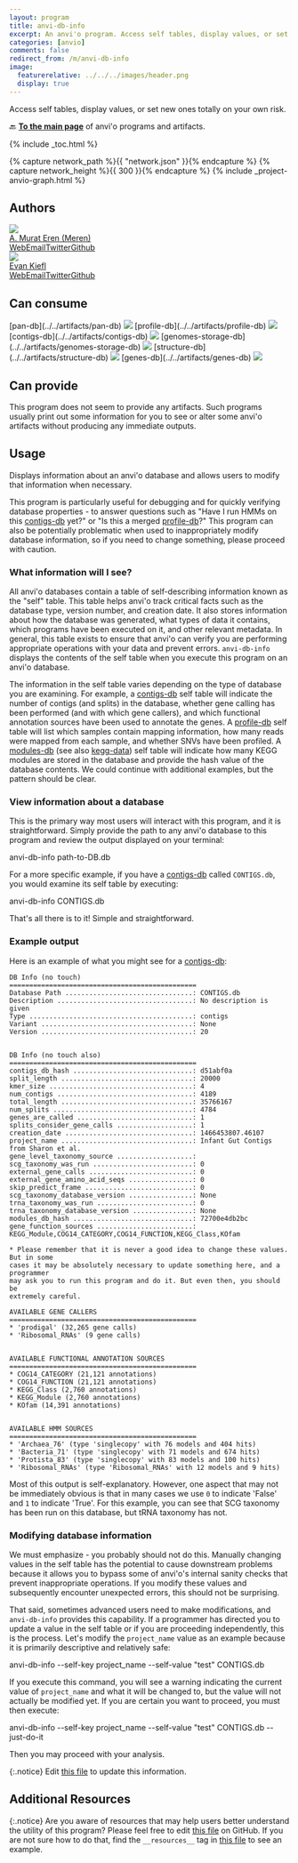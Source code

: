 ```yaml
---
layout: program
title: anvi-db-info
excerpt: An anvi'o program. Access self tables, display values, or set new ones totally on your own risk.
categories: [anvio]
comments: false
redirect_from: /m/anvi-db-info
image:
  featurerelative: ../../../images/header.png
  display: true
---
```


Access self tables, display values, or set new ones totally on your own risk.

🔙 **[To the main page](../../)** of anvi'o programs and artifacts.


{% include _toc.html %}
<div id="svg" class="subnetwork"></div>
{% capture network_path %}{{ "network.json" }}{% endcapture %}
{% capture network_height %}{{ 300 }}{% endcapture %}
{% include _project-anvio-graph.html %}


## Authors

<div class="anvio-person"><div class="anvio-person-info"><div class="anvio-person-photo"><img class="anvio-person-photo-img" src="../../images/authors/meren.jpg" /></div><div class="anvio-person-info-box"><a href="/people/meren" target="_blank"><span class="anvio-person-name">A. Murat Eren (Meren)</span></a><div class="anvio-person-social-box"><a href="http://merenlab.org" class="person-social" target="_blank"><i class="fa fa-fw fa-home"></i>Web</a><a href="mailto:a.murat.eren@gmail.com" class="person-social" target="_blank"><i class="fa fa-fw fa-envelope-square"></i>Email</a><a href="http://twitter.com/merenbey" class="person-social" target="_blank"><i class="fa fa-fw fa-twitter-square"></i>Twitter</a><a href="http://github.com/meren" class="person-social" target="_blank"><i class="fa fa-fw fa-github"></i>Github</a></div></div></div></div>

<div class="anvio-person"><div class="anvio-person-info"><div class="anvio-person-photo"><img class="anvio-person-photo-img" src="../../images/authors/ekiefl.jpg" /></div><div class="anvio-person-info-box"><a href="/people/ekiefl" target="_blank"><span class="anvio-person-name">Evan Kiefl</span></a><div class="anvio-person-social-box"><a href="http://ekiefl.github.io" class="person-social" target="_blank"><i class="fa fa-fw fa-home"></i>Web</a><a href="mailto:kiefl.evan@gmail.com" class="person-social" target="_blank"><i class="fa fa-fw fa-envelope-square"></i>Email</a><a href="http://twitter.com/evankiefl" class="person-social" target="_blank"><i class="fa fa-fw fa-twitter-square"></i>Twitter</a><a href="http://github.com/ekiefl" class="person-social" target="_blank"><i class="fa fa-fw fa-github"></i>Github</a></div></div></div></div>



## Can consume


<p style="text-align: left" markdown="1"><span class="artifact-r">[pan-db](../../artifacts/pan-db) <img src="../../images/icons/DB.png" class="artifact-icon-mini" /></span> <span class="artifact-r">[profile-db](../../artifacts/profile-db) <img src="../../images/icons/DB.png" class="artifact-icon-mini" /></span> <span class="artifact-r">[contigs-db](../../artifacts/contigs-db) <img src="../../images/icons/DB.png" class="artifact-icon-mini" /></span> <span class="artifact-r">[genomes-storage-db](../../artifacts/genomes-storage-db) <img src="../../images/icons/DB.png" class="artifact-icon-mini" /></span> <span class="artifact-r">[structure-db](../../artifacts/structure-db) <img src="../../images/icons/DB.png" class="artifact-icon-mini" /></span> <span class="artifact-r">[genes-db](../../artifacts/genes-db) <img src="../../images/icons/DB.png" class="artifact-icon-mini" /></span></p>


## Can provide


This program does not seem to provide any artifacts. Such programs usually print out some information for you to see or alter some anvi'o artifacts without producing any immediate outputs.


## Usage


Displays information about an anvi'o database and allows users to modify that information when necessary.

This program is particularly useful for debugging and for quickly verifying database properties - to answer questions such as "Have I run HMMs on this <span class="artifact-n">[contigs-db](/help/main/artifacts/contigs-db)</span> yet?" or "Is this a merged <span class="artifact-n">[profile-db](/help/main/artifacts/profile-db)</span>?" This program can also be potentially problematic when used to inappropriately modify database information, so if you need to change something, please proceed with caution.

### What information will I see?

All anvi'o databases contain a table of self-describing information known as the "self" table. This table helps anvi'o track critical facts such as the database type, version number, and creation date. It also stores information about how the database was generated, what types of data it contains, which programs have been executed on it, and other relevant metadata. In general, this table exists to ensure that anvi'o can verify you are performing appropriate operations with your data and prevent errors. `anvi-db-info` displays the contents of the self table when you execute this program on an anvi'o database.

The information in the self table varies depending on the type of database you are examining. For example, a <span class="artifact-n">[contigs-db](/help/main/artifacts/contigs-db)</span> self table will indicate the number of contigs (and splits) in the database, whether gene calling has been performed (and with which gene callers), and which functional annotation sources have been used to annotate the genes. A <span class="artifact-n">[profile-db](/help/main/artifacts/profile-db)</span> self table will list which samples contain mapping information, how many reads were mapped from each sample, and whether SNVs have been profiled. A <span class="artifact-n">[modules-db](/help/main/artifacts/modules-db)</span> (see also <span class="artifact-n">[kegg-data](/help/main/artifacts/kegg-data)</span>) self table will indicate how many KEGG modules are stored in the database and provide the hash value of the database contents. We could continue with additional examples, but the pattern should be clear.

### View information about a database

This is the primary way most users will interact with this program, and it is straightforward. Simply provide the path to any anvi'o database to this program and review the output displayed on your terminal:

<div class="codeblock" markdown="1">
anvi&#45;db&#45;info path&#45;to&#45;DB.db
</div>

For a more specific example, if you have a <span class="artifact-n">[contigs-db](/help/main/artifacts/contigs-db)</span> called `CONTIGS.db`, you would examine its self table by executing:
<div class="codeblock" markdown="1">
anvi&#45;db&#45;info CONTIGS.db
</div>

That's all there is to it! Simple and straightforward.

### Example output

Here is an example of what you might see for a <span class="artifact-n">[contigs-db](/help/main/artifacts/contigs-db)</span>:

```
DB Info (no touch)
===============================================
Database Path ................................: CONTIGS.db
Description ..................................: No description is given
Type .........................................: contigs
Variant ......................................: None
Version ......................................: 20


DB Info (no touch also)
===============================================
contigs_db_hash ..............................: d51abf0a
split_length .................................: 20000
kmer_size ....................................: 4
num_contigs ..................................: 4189
total_length .................................: 35766167
num_splits ...................................: 4784
genes_are_called .............................: 1
splits_consider_gene_calls ...................: 1
creation_date ................................: 1466453807.46107
project_name .................................: Infant Gut Contigs from Sharon et al.
gene_level_taxonomy_source ...................:
scg_taxonomy_was_run .........................: 0
external_gene_calls ..........................: 0
external_gene_amino_acid_seqs ................: 0
skip_predict_frame ...........................: 0
scg_taxonomy_database_version ................: None
trna_taxonomy_was_run ........................: 0
trna_taxonomy_database_version ...............: None
modules_db_hash ..............................: 72700e4db2bc
gene_function_sources ........................: KEGG_Module,COG14_CATEGORY,COG14_FUNCTION,KEGG_Class,KOfam

* Please remember that it is never a good idea to change these values. But in some
cases it may be absolutely necessary to update something here, and a programmer
may ask you to run this program and do it. But even then, you should be
extremely careful.

AVAILABLE GENE CALLERS
===============================================
* 'prodigal' (32,265 gene calls)
* 'Ribosomal_RNAs' (9 gene calls)


AVAILABLE FUNCTIONAL ANNOTATION SOURCES
===============================================
* COG14_CATEGORY (21,121 annotations)
* COG14_FUNCTION (21,121 annotations)
* KEGG_Class (2,760 annotations)
* KEGG_Module (2,760 annotations)
* KOfam (14,391 annotations)


AVAILABLE HMM SOURCES
===============================================
* 'Archaea_76' (type 'singlecopy' with 76 models and 404 hits)
* 'Bacteria_71' (type 'singlecopy' with 71 models and 674 hits)
* 'Protista_83' (type 'singlecopy' with 83 models and 100 hits)
* 'Ribosomal_RNAs' (type 'Ribosomal_RNAs' with 12 models and 9 hits)
```

Most of this output is self-explanatory. However, one aspect that may not be immediately obvious is that in many cases we use `0` to indicate 'False' and `1` to indicate 'True'. For this example, you can see that SCG taxonomy has been run on this database, but tRNA taxonomy has not.

### Modifying database information
We must emphasize - you probably should not do this. Manually changing values in the self table has the potential to cause downstream problems because it allows you to bypass some of anvi'o's internal sanity checks that prevent inappropriate operations. If you modify these values and subsequently encounter unexpected errors, this should not be surprising.

That said, sometimes advanced users need to make modifications, and `anvi-db-info` provides this capability. If a programmer has directed you to update a value in the self table or if you are proceeding independently, this is the process. Let's modify the `project_name` value as an example because it is primarily descriptive and relatively safe:

<div class="codeblock" markdown="1">
anvi&#45;db&#45;info &#45;&#45;self&#45;key project_name &#45;&#45;self&#45;value "test" CONTIGS.db
</div>

If you execute this command, you will see a warning indicating the current value of `project_name` and what it will be changed to, but the value will not actually be modified yet. If you are certain you want to proceed, you must then execute:

<div class="codeblock" markdown="1">
anvi&#45;db&#45;info &#45;&#45;self&#45;key project_name &#45;&#45;self&#45;value "test" CONTIGS.db  &#45;&#45;just&#45;do&#45;it
</div>

Then you may proceed with your analysis.


{:.notice}
Edit [this file](https://github.com/merenlab/anvio/tree/master/anvio/docs/programs/anvi-db-info.md) to update this information.


## Additional Resources



{:.notice}
Are you aware of resources that may help users better understand the utility of this program? Please feel free to edit [this file](https://github.com/merenlab/anvio/tree/master/bin/anvi-db-info) on GitHub. If you are not sure how to do that, find the `__resources__` tag in [this file](https://github.com/merenlab/anvio/blob/master/bin/anvi-interactive) to see an example.

